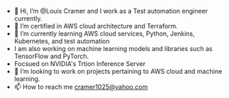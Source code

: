 - 👋 Hi, I’m @Louis Cramer and I work as a Test automation engineer currently.
- 👀 I’m certified in AWS cloud architecture and Terraform.
- 🌱 I’m currently learning AWS cloud services, Python, Jenkins, Kubernetes, and test automation
- I am also working on machine learning models and libraries such as TensorFlow and PyTorch.
- Focsued on NVIDIA's Trtion Inference Server
- 💞️ I’m looking to work on projects pertaining to AWS cloud and machine learning. 
- 📫 How to reach me cramer1025@yahoo.com

